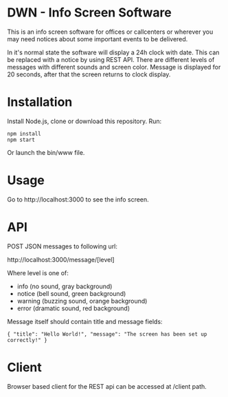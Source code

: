 DWN - Info Screen Software
==========================

This is an info screen software for offices or callcenters or wherever you may need notices about some important events
to be delivered.

In it's normal state the software will display a 24h clock with date. This can be replaced with a notice by using
REST API. There are different levels of messages with different sounds and screen color. Message is displayed for 20
seconds, after that the screen returns to clock display.

Installation
============

Install Node.js, clone or download this repository. Run:

```
npm install
npm start
```

Or launch the bin/www file.

Usage
=====

Go to http://localhost:3000 to see the info screen.

API
===

POST JSON messages to following url:

http://localhost:3000/message/[level]

Where level is one of:

* info (no sound, gray background)
* notice (bell sound, green background)
* warning (buzzing sound, orange background)
* error (dramatic sound, red background)

Message itself should contain title and message fields:

```
{ "title": "Hello World!", "message": "The screen has been set up correctly!" }
```

Client
======

Browser based client for the REST api can be accessed at /client path.